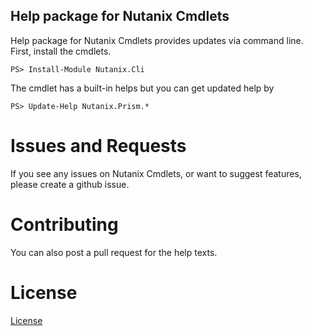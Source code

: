 ## Help package for Nutanix Cmdlets
Help package for Nutanix Cmdlets provides updates via command line. First, install the cmdlets.

```
PS> Install-Module Nutanix.Cli
```
The cmdlet has a built-in helps but you can get updated help by 

```
PS> Update-Help Nutanix.Prism.*
```


# Issues and Requests
If you see any issues on Nutanix Cmdlets, or want to suggest features, please create a github issue.

# Contributing
You can also post a pull request for the help texts.

# License
[License](LICENSE.md)
